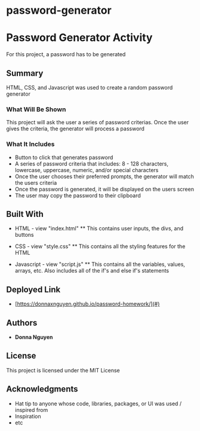 # password-generator
# Password Generator Activity

For this project, a password has to be generated

## Summary

HTML, CSS, and Javascript was used to create a random password generator

### What Will Be Shown

This project will ask the user a series of password criterias. Once the user gives the criteria, the generator will process a password

### What It Includes
* Button to click that generates password
* A series of password criteria that includes: 8 - 128 characters, lowercase, uppercase, numeric, and/or special characters
* Once the user chooses their preferred prompts, the generator will match the users criteria
* Once the password is generated, it will be displayed on the users screen
* The user may copy the password to their clipboard


## Built With

* HTML - view "index.html"
** This contains user inputs, the divs, and buttons

* CSS - view "style.css"
** This contains all the styling features for the HTML

* Javascript - view "script.js"
** This contains all the variables, values, arrays, etc. Also includes all of the if's and else if's statements

## Deployed Link

* [https://donnaxnguyen.github.io/password-homework/](#)


## Authors

* **Donna Nguyen** 


## License

This project is licensed under the MIT License 

## Acknowledgments

* Hat tip to anyone whose code, libraries, packages, or UI was used  / inspired from
* Inspiration
* etc
